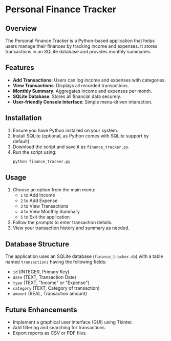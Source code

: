 # Personal Finance Tracker

## Overview
The Personal Finance Tracker is a Python-based application that helps users manage their finances by tracking income and expenses. It stores transactions in an SQLite database and provides monthly summaries.

## Features
- **Add Transactions**: Users can log income and expenses with categories.
- **View Transactions**: Displays all recorded transactions.
- **Monthly Summary**: Aggregates income and expenses per month.
- **SQLite Database**: Stores all financial data securely.
- **User-friendly Console Interface**: Simple menu-driven interaction.

## Installation
1. Ensure you have Python installed on your system.
2. Install SQLite (optional, as Python comes with SQLite support by default).
3. Download the script and save it as `finance_tracker.py`.
4. Run the script using:
   ```sh
   python finance_tracker.py
   ```

## Usage
1. Choose an option from the main menu:
   - `1` to Add Income
   - `2` to Add Expense
   - `3` to View Transactions
   - `4` to View Monthly Summary
   - `5` to Exit the application
2. Follow the prompts to enter transaction details.
3. View your transaction history and summary as needed.

## Database Structure
The application uses an SQLite database (`finance_tracker.db`) with a table named `transactions` having the following fields:
- `id` (INTEGER, Primary Key)
- `date` (TEXT, Transaction Date)
- `type` (TEXT, "Income" or "Expense")
- `category` (TEXT, Category of transaction)
- `amount` (REAL, Transaction amount)

## Future Enhancements
- Implement a graphical user interface (GUI) using Tkinter.
- Add filtering and searching for transactions.
- Export reports as CSV or PDF files.


